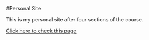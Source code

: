 #Personal Site

This is my personal site after four sections of the course.

[Click here to check this page](https://mihau1987.github.io/WebDevelopmentCourse/01_Personal_Site/)